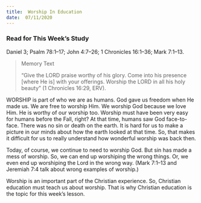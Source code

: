 ```yaml
---
title:  Worship In Education
date:  07/11/2020
---
```


### Read for This Week’s Study
Daniel 3; Psalm 78:1–17; John 4:7–26; 1 Chronicles 16:1–36; Mark 7:1–13.

> <p>Memory Text</p>
> “Give the LORD praise worthy of his glory. Come into his presence [where He is] with your offerings. Worship the LORD in all his holy beauty” (1 Chronicles 16:29, ERV).

WORSHIP is part of who we are as humans. God gave us freedom when He made us. We are free to worship Him. We worship God because we love Him. He is worthy of our worship too. Worship must have been very easy for humans before the Fall, right? At that time, humans saw God face-to-face. There was no sin or death on the earth. It is hard for us to make a picture in our minds about how the earth looked at that time. So, that makes it difficult for us to really understand how wonderful worship was back then.

Today, of course, we continue to need to worship God. But sin has made a mess of worship. So, we can end up worshiping the wrong things. Or, we even end up worshiping the Lord in the wrong way. (Mark 7:1–13 and Jeremiah 7:4 talk about wrong examples of worship.)

Worship is an important part of the Christian experience. So, Christian education must teach us about worship. That is why Christian education is the topic for this week’s lesson.